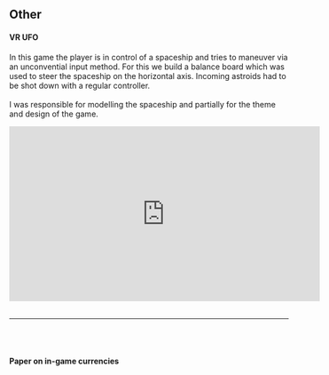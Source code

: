 <html>
    <body>
        <div id="projects_content">
            <h2>Other</h2>
            <div id="textContent">
                <div>
                   <h4>VR UFO</h4>
                   <p>
                   In this game the player is in control of a spaceship and tries to maneuver via an unconvential input method. For this we build a balance board which was used to steer the spaceship on the horizontal axis. Incoming astroids had to be shot down with a regular controller. 
                   <br><br>
                   I was responsible for modelling the spaceship and partially for the theme and design of the game.
                   </p>
                    <iframe width="560" height="315" src="https://www.youtube.com/embed/khosEH_eFx0" frameborder="0" gesture="media" allow="encrypted-media" allowfullscreen></iframe>
                    <br><br>
                    <hr>
                    <br><br>
                    <h4>Paper on in-game currencies</h4>
                </div>
            </div>
        </div>
    </body>
</html>